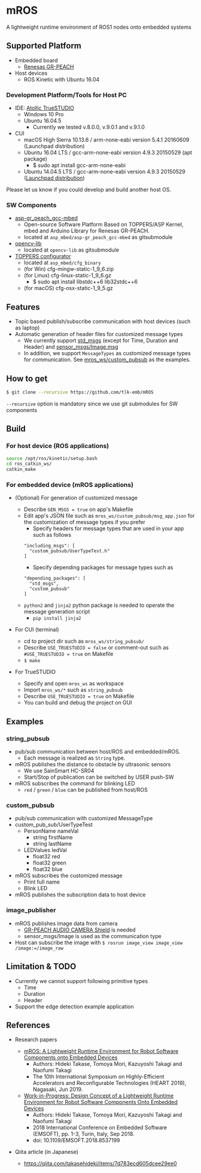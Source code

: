 # mROS

A lightweight runtime environment of ROS1 nodes onto embedded systems

## Supported Platform

- Embedded board
  - [Renesas GR-PEACH](http://gadget.renesas.com/en/product/peach.html)
- Host devices
  - ROS Kinetic with Ubuntu 16.04

### Development Platform/Tools for Host PC

- IDE: [Atollic TrueSTUDIO](https://atollic.com/truestudio/)
  - Windows 10 Pro
  - Ubuntu 16.04.5
    - Currently we tested v.8.0.0, v.9.0.1 and v.9.1.0
- CUI
  - macOS High Sierra 10.13.6 / arm-none-eabi version 5.4.1 20160609 (Launchpad distribution)
  - Ubuntu 16.04 LTS / gcc-arm-none-eabi version 4.9.3 20150529 (apt package)
    - $ sudo apt install gcc-arm-none-eabi
  - Ubuntu 14.04.5 LTS / gcc-arm-none-eabi version 4.9.3 20150529 ([Launchpad distribution](https://launchpad.net/gcc-arm-embedded/4.9/4.9-2015-q3-update))

Please let us know if you could develop and build another host OS.

### SW Components

- [asp-gr_peach_gcc-mbed](https://github.com/tlk-emb/asp-gr_peach_gcc-mbed)
  - Open-source Software Platform Based on TOPPERS/ASP Kernel, mbed and Arduino Library for Renesas GR-PEACH.
  - located at `asp_mbed/asp-gr_peach_gcc-mbed` as gitsubmodule
- [opencv-lib](https://github.com/d-kato/opencv-lib.git)
  - located at `opencv-lib` as gitsubmodule
- [TOPPERS configurator](http://toppers.jp/cfg-download.html)
  - located at `asp_mbed/cfg_binary`
  - (for Win) cfg-mingw-static-1_9_6.zip
  - (for Linux) cfg-linux-static-1_9_6.gz
    - $ sudo apt install libstdc++6 lib32stdc++6
  - (for macOS) cfg-osx-static-1_9_5.gz

## Features

- Topic based publish/subscribe communication with host devices (such as laptop)
- Automatic generation of header files for customized message types
  - We currently support [std_msgs](http://wiki.ros.org/std_msgs) (except for Time, Duration and Header) and [sensor_msgs/Image.msg](http://docs.ros.org/melodic/api/sensor_msgs/html/msg/Image.html)
  - In addition, we support `MessageTypes` as customized message types for communication. See [mros_ws/custom_pubsub](mros_ws/custom_pubsub) as the examples.

## How to get

```bash
$ git clone --recursive https://github.com/tlk-emb/mROS
```

`--recursive` option is mandatory since we use git submodules for SW components

## Build

### For host device (ROS applications)

```bash
source /opt/ros/kinetic/setup.bash
cd ros_catkin_ws/
catkin_make
```

### For embedded device (mROS applications)

- (Optional) For generation of customized message
  - Describe `GEN_MSGS = true` on app's Makefile
  - Edit app's JSON file such as `mros_ws/custom_pubsub/msg_app.json` for the customization of message types if you prefer
    - Specify headers for message types that are used in your app such as follows
    ```
    "including_msgs": [
      "custom_pubsub/UserTypeTest.h"
    ]
    ```
    - Specify depending packages for message types such as 
    ```
    "depending_packages": [
      "std_msgs",
      "custom_pubsub"
    ]
    ```
  - `python2` and `jinja2` python package is needed to operate the message generation script
    - `pip install jinja2`

- For CUI (terminal)
  - cd to project dir such as `mros_ws/string_pubsub/`
  - Describe `USE_TRUESTUDIO = false` or comment-out such as `#USE_TRUESTUDIO = true` on Makefile
  - `$ make`
- For TrueSTUDIO
  - Specify and open `mros_ws` as workspace
  - Import `mros_ws/*` such as `string_pubsub`
  - Describe `USE_TRUESTUDIO = true` on Makefile
  - You can build and debug the project on GUI

## Examples

### string_pubsub

- pub/sub communication between host/ROS and embedded/mROS.
  - Each message is realized as `String` type.
- mROS publishes the distance to obstacle by ultrasonic sensors
  - We use SainSmart HC-SR04
  - Start/Stop of publication can be switched by USER push-SW
- mROS subscribes the command for blinking LED
  - `red` / `green` / `blue` can be published from host/ROS

### custom_pubsub

- pub/sub communication with customized MessageType
- custom_pub_sub/UserTypeTest
  - PersonName nameVal
    - string firstName
    - string lastName
  - LEDValues ledVal
    - float32 red
    - float32 green
    - float32 blue
- mROS subscribes the customized message
  - Print full name
  - Blink LED 
- mROS publishes the subscription data to host device

### image_publisher

- mROS publishes image data from camera
  - [GR-PEACH AUDIO CAMERA Shield](https://www.core.co.jp/product/m2m/gr-peach/audio-camera.html#audio_camera) is needed
  - sensor_msgs/Image is used as the communication type
- Host can subscribe the image with `$ rosrun image_view image_view /image:=/image_raw`

## Limitation & TODO

- Currently we cannot support following primitive types
  - Time
  - Duration
  - Header
- Support the edge detection example application

## References

- Research papers
  - [mROS: A Lightweight Runtime Environment for Robot Software Components onto Embedded Devices](https://dl.acm.org/citation.cfm?id=3337815)
    - Authors: Hideki Takase, Tomoya Mori, Kazuyoshi Takagi and Naofumi Takagi
    - The 10th International Symposium on Highly-Efficient Accelerators and Reconfigurable Technologies (HEART 2019), Nagasaki, Jun 2019.
  - [Work-in-Progress: Design Concept of a Lightweight Runtime Environment for Robot Software Components Onto Embedded Devices
](https://ieeexplore.ieee.org/document/8537199)
    - Authors: Hideki Takase, Tomoya Mori, Kazuyoshi Takagi and Naofumi Takagi
    - 2018 International Conference on Embedded Software (EMSOFT), pp. 1-3, Turin, Italy, Sep 2018.
    - doi: 10.1109/EMSOFT.2018.8537199

- Qiita article (in Japanese)
  - https://qiita.com/takasehideki/items/7d783ecd605dcee29ee0

